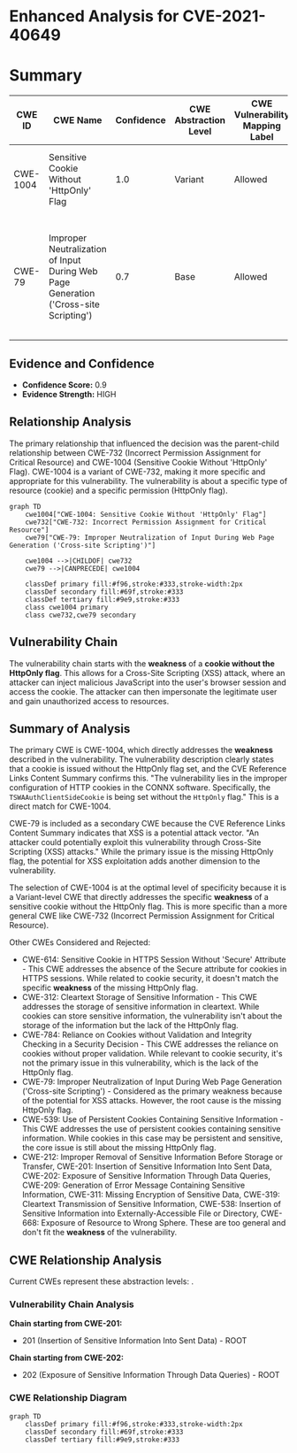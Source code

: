 # Enhanced Analysis for CVE-2021-40649

# Summary
| CWE ID | CWE Name | Confidence | CWE Abstraction Level | CWE Vulnerability Mapping Label | CWE-Vulnerability Mapping Notes |
|---|---|---|---|---|---|
| CWE-1004 | Sensitive Cookie Without 'HttpOnly' Flag | 1.0 | Variant | Allowed | Primary CWE. Matches the vulnerability description perfectly.|
| CWE-79 | Improper Neutralization of Input During Web Page Generation ('Cross-site Scripting') | 0.7 | Base | Allowed | Secondary CWE. The CVE Reference Links Content Summary indicates that XSS is an attack vector. |

## Evidence and Confidence

*   **Confidence Score:** 0.9
*   **Evidence Strength:** HIGH

## Relationship Analysis
The primary relationship that influenced the decision was the parent-child relationship between CWE-732 (Incorrect Permission Assignment for Critical Resource) and CWE-1004 (Sensitive Cookie Without 'HttpOnly' Flag). CWE-1004 is a variant of CWE-732, making it more specific and appropriate for this vulnerability. The vulnerability is about a specific type of resource (cookie) and a specific permission (HttpOnly flag).

```mermaid
graph TD
    cwe1004["CWE-1004: Sensitive Cookie Without 'HttpOnly' Flag"]
    cwe732["CWE-732: Incorrect Permission Assignment for Critical Resource"]
    cwe79["CWE-79: Improper Neutralization of Input During Web Page Generation ('Cross-site Scripting')"]
    
    cwe1004 -->|CHILDOF| cwe732
    cwe79 -->|CANPRECEDE| cwe1004

    classDef primary fill:#f96,stroke:#333,stroke-width:2px
    classDef secondary fill:#69f,stroke:#333
    classDef tertiary fill:#9e9,stroke:#333
    class cwe1004 primary
    class cwe732,cwe79 secondary
```

## Vulnerability Chain
The vulnerability chain starts with the **weakness** of a **cookie without the HttpOnly flag**. This allows for a Cross-Site Scripting (XSS) attack, where an attacker can inject malicious JavaScript into the user's browser session and access the cookie. The attacker can then impersonate the legitimate user and gain unauthorized access to resources.

## Summary of Analysis
The primary CWE is CWE-1004, which directly addresses the **weakness** described in the vulnerability. The vulnerability description clearly states that a cookie is issued without the HttpOnly flag set, and the CVE Reference Links Content Summary confirms this. "The vulnerability lies in the improper configuration of HTTP cookies in the CONNX software. Specifically, the `TSWAAuthClientSideCookie` is being set without the `HttpOnly` flag." This is a direct match for CWE-1004.

CWE-79 is included as a secondary CWE because the CVE Reference Links Content Summary indicates that XSS is a potential attack vector. "An attacker could potentially exploit this vulnerability through Cross-Site Scripting (XSS) attacks." While the primary issue is the missing HttpOnly flag, the potential for XSS exploitation adds another dimension to the vulnerability.

The selection of CWE-1004 is at the optimal level of specificity because it is a Variant-level CWE that directly addresses the specific **weakness** of a sensitive cookie without the HttpOnly flag. This is more specific than a more general CWE like CWE-732 (Incorrect Permission Assignment for Critical Resource).

Other CWEs Considered and Rejected:

*   CWE-614: Sensitive Cookie in HTTPS Session Without 'Secure' Attribute - This CWE addresses the absence of the Secure attribute for cookies in HTTPS sessions. While related to cookie security, it doesn't match the specific **weakness** of the missing HttpOnly flag.
*   CWE-312: Cleartext Storage of Sensitive Information - This CWE addresses the storage of sensitive information in cleartext. While cookies can store sensitive information, the vulnerability isn't about the storage of the information but the lack of the HttpOnly flag.
*   CWE-784: Reliance on Cookies without Validation and Integrity Checking in a Security Decision - This CWE addresses the reliance on cookies without proper validation. While relevant to cookie security, it's not the primary issue in this vulnerability, which is the lack of the HttpOnly flag.
*   CWE-79: Improper Neutralization of Input During Web Page Generation ('Cross-site Scripting') - Considered as the primary weakness because of the potential for XSS attacks. However, the root cause is the missing HttpOnly flag.
*   CWE-539: Use of Persistent Cookies Containing Sensitive Information - This CWE addresses the use of persistent cookies containing sensitive information. While cookies in this case may be persistent and sensitive, the core issue is still about the missing HttpOnly flag.
* CWE-212: Improper Removal of Sensitive Information Before Storage or Transfer, CWE-201: Insertion of Sensitive Information Into Sent Data, CWE-202: Exposure of Sensitive Information Through Data Queries, CWE-209: Generation of Error Message Containing Sensitive Information, CWE-311: Missing Encryption of Sensitive Data, CWE-319: Cleartext Transmission of Sensitive Information, CWE-538: Insertion of Sensitive Information into Externally-Accessible File or Directory, CWE-668: Exposure of Resource to Wrong Sphere. These are too general and don't fit the **weakness** of the vulnerability.


## CWE Relationship Analysis

Current CWEs represent these abstraction levels: .


### Vulnerability Chain Analysis

**Chain starting from CWE-201:**
- 201 (Insertion of Sensitive Information Into Sent Data) - ROOT


**Chain starting from CWE-202:**
- 202 (Exposure of Sensitive Information Through Data Queries) - ROOT



### CWE Relationship Diagram

```mermaid
graph TD
    classDef primary fill:#f96,stroke:#333,stroke-width:2px
    classDef secondary fill:#69f,stroke:#333
    classDef tertiary fill:#9e9,stroke:#333
```